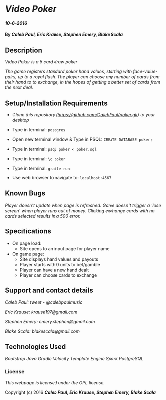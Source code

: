 
# _Video Poker_

#### _10-6-2016_

#### By _**Caleb Paul, Eric Krause, Stephen Emery, Blake Scala**_

## Description

_Video Poker is a 5 card draw poker_

_The game registers standard poker hand values, starting with face-value-pairs, up to a royal flush._
_The player can choose any number of cards from their hand to to exchange, in the hopes of getting a better set of cards from the next deal._

## Setup/Installation Requirements

* _Clone this repository (https://github.com/CalebPaul/poker.git) to your desktop_

* Type in terminal:
	`postgres`

* Open new terminal window & Type in PSQL:
	  `CREATE DATABASE poker;`

* Type in terminal:
	  `psql poker < poker.sql`

* Type in terminal:
	`\c poker`

* Type in terminal:
	  `gradle run`

* Use web browser to navigate to:
	`localhost:4567`


## Known Bugs

_Player doesn't update when page is refreshed._
_Game doesn't trigger a 'lose screen' when player runs out of money._
_Clicking exchange cards with no cards selected results in a 500 error._

## Specifications
* On page load:
    - Site opens to an input page for player name
* On game page:
    - Site displays hand values and payouts
    - Player starts with 0 units to bet/gamble
    - Player can have a new hand dealt
    - Player can choose cards to exchange

## Support and contact details

_Caleb Paul: tweet - @calebpaulmusic_

_Eric Krause: krause197@gmail.com_

_Stephen Emery: emery.stephen@gmail.com_

_Blake Scala: blakescala@gmail.com_



## Technologies Used

_Bootstrap_
_Java_
_Gradle_
_Velocity Template Engine_
_Spark_
_PostgreSQL_

### License

*This webpage is licensed under the GPL license.*

Copyright (c) 2016 **_Caleb Paul, Eric Krause, Stephen Emery, Blake Scala_**
